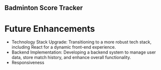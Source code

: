 ## Badminton Score Tracker

# Future Enhancements

- Technology Stack Upgrade: Transitioning to a more robust tech stack, including React for a dynamic front-end experience.
- Backend Implementation: Developing a backend system to manage user data, store match history, and enhance overall functionality.
- Responsiveness 
